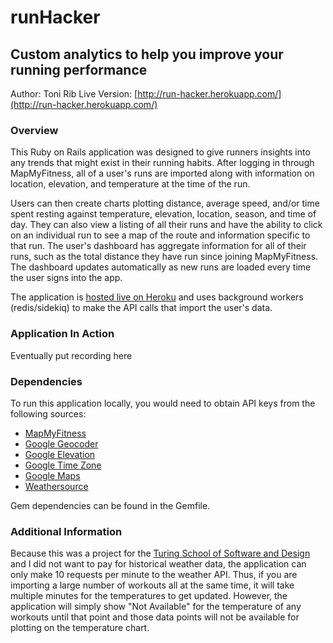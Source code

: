 # runHacker
## Custom analytics to help you improve your running performance

Author: Toni Rib
Live Version: [http://run-hacker.herokuapp.com/](http://run-hacker.herokuapp.com/)

### Overview

This Ruby on Rails application was designed to give runners insights into any trends that might exist in their running habits. After logging in through MapMyFitness, all of a user's runs are imported along with information on location, elevation, and temperature at the time of the run.

Users can then create charts plotting distance, average speed, and/or time spent resting against temperature, elevation, location, season, and time of day. They can also view a listing of all their runs and have the ability to click on an individual run to see a map of the route and information specific to that run. The user's dashboard has aggregate information for all of their runs, such as the total distance they have run since joining MapMyFitness. The dashboard updates automatically as new runs are loaded every time the user signs into the app.

The application is [hosted live on Heroku](http://run-hacker.herokuapp.com/) and uses background workers (redis/sidekiq) to make the API calls that import the user's data.

### Application In Action

Eventually put recording here

### Dependencies

To run this application locally, you would need to obtain API keys from the following sources:

* [MapMyFitness](https://developer.underarmour.com/)
* [Google Geocoder](https://developers.google.com/maps/documentation/geocoding/introgoo)
* [Google Elevation](https://developers.google.com/maps/documentation/elevation/intro)
* [Google Time Zone](https://developers.google.com/maps/documentation/timezone/intro)
* [Google Maps](https://developers.google.com/maps/documentation/javascript/)
* [Weathersource](https://developer.weathersource.com/documentation/)

Gem dependencies can be found in the Gemfile.

### Additional Information

Because this was a project for the [Turing School of Software and Design](http://turing.io) and I did not want to pay for historical weather data, the application can only make 10 requests per minute to the weather API. Thus, if you are importing a large number of workouts all at the same time, it will take multiple minutes for the temperatures to get updated. However, the application will simply show "Not Available" for the temperature of any workouts until that point and those data points will not be available for plotting on the temperature chart.
